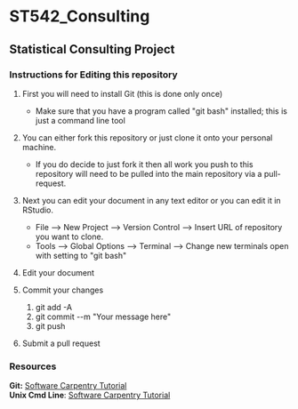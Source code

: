# ST542_Consulting 
## Statistical Consulting Project

### Instructions for Editing this repository
1. First you will need to install Git (this is done only once)
    + Make sure that you have a program called "git bash" installed; this is just a command line tool
2. You can either fork this repository or just clone it onto your personal machine.    
    + If you do decide to just fork it then all work you push to this repository will need to be pulled into the main repository via a pull-request.
    
3. Next you can edit your document in any text editor or you can edit it in RStudio.   
    + File --> New Project --> Version Control --> Insert URL of repository you want to clone.
    + Tools --> Global Options --> Terminal --> Change new terminals open with setting to "git bash"

4. Edit your document   
5. Commit your changes  
    1. git add -A 
    2. git commit --m "Your message here"
    3. git push
3. Submit a pull request

### Resources
**Git:** [Software Carpentry Tutorial](http://swcarpentry.github.io/git-novice/)       
**Unix Cmd Line**: [Software Carpentry Tutorial](http://swcarpentry.github.io/shell-novice/)
